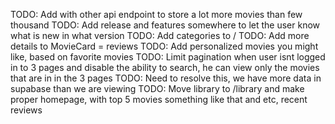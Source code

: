 TODO: Add with other api endpoint to store a lot more movies than few thousand
TODO: Add release and features somewhere to let the user know what is new in what version
TODO: Add categories to /
TODO: Add more details to MovieCard = reviews
TODO: Add personalized movies you might like, based on favorite movies
TODO: Limit pagination when user isnt logged in to 3 pages and disable the ability to search, he can view only the movies that are in in the 3 pages
TODO: Need to resolve this, we have more data in supabase than we are viewing
TODO: Move library to /library and make proper homepage, with top 5 movies something like that and etc, recent reviews 